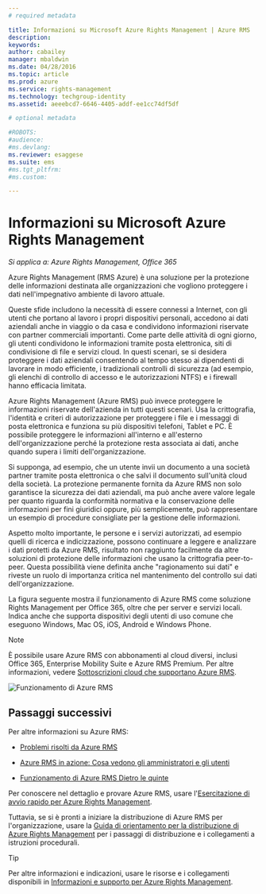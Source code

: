 ```yaml
---
# required metadata

title: Informazioni su Microsoft Azure Rights Management | Azure RMS
description:
keywords:
author: cabailey
manager: mbaldwin
ms.date: 04/28/2016
ms.topic: article
ms.prod: azure
ms.service: rights-management
ms.technology: techgroup-identity
ms.assetid: aeeebcd7-6646-4405-addf-ee1cc74df5df

# optional metadata

#ROBOTS:
#audience:
#ms.devlang:
ms.reviewer: esaggese
ms.suite: ems
#ms.tgt_pltfrm:
#ms.custom:

---
```


# Informazioni su Microsoft Azure Rights Management

*Si applica a: Azure Rights Management, Office 365*


Azure Rights Management (RMS Azure) è una soluzione per la protezione delle informazioni destinata alle organizzazioni che vogliono proteggere i dati nell'impegnativo ambiente di lavoro attuale.

Queste sfide includono la necessità di essere connessi a Internet, con gli utenti che portano al lavoro i propri dispositivi personali, accedono ai dati aziendali anche in viaggio o da casa e condividono informazioni riservate con partner commerciali importanti. Come parte delle attività di ogni giorno, gli utenti condividono le informazioni tramite posta elettronica, siti di condivisione di file e servizi cloud. In questi scenari, se si desidera proteggere i dati aziendali consentendo al tempo stesso ai dipendenti di lavorare in modo efficiente, i tradizionali controlli di sicurezza (ad esempio, gli elenchi di controllo di accesso e le autorizzazioni NTFS) e i firewall hanno efficacia limitata.

Azure Rights Management (Azure RMS) può invece proteggere le informazioni riservate dell'azienda in tutti questi scenari. Usa la crittografia, l'identità e criteri di autorizzazione per proteggere i file e i messaggi di posta elettronica e funziona su più dispositivi telefoni, Tablet e PC. È possibile proteggere le informazioni all'interno e all'esterno dell'organizzazione perché la protezione resta associata ai dati, anche quando supera i limiti dell'organizzazione.

Si supponga, ad esempio, che un utente invii un documento a una società partner tramite posta elettronica o che salvi il documento sull'unità cloud della società. La protezione permanente fornita da Azure RMS non solo garantisce la sicurezza dei dati aziendali, ma può anche avere valore legale per quanto riguarda la conformità normativa e la conservazione delle informazioni per fini giuridici oppure, più semplicemente, può rappresentare un esempio di procedure consigliate per la gestione delle informazioni.

Aspetto molto importante, le persone e i servizi autorizzati, ad esempio quelli di ricerca e indicizzazione, possono continuare a leggere e analizzare i dati protetti da Azure RMS, risultato non raggiunto facilmente da altre soluzioni di protezione delle informazioni che usano la crittografia peer-to-peer. Questa possibilità viene definita anche "ragionamento sui dati" e riveste un ruolo di importanza critica nel mantenimento del controllo sui dati dell'organizzazione.

La figura seguente mostra il funzionamento di Azure RMS come soluzione Rights Management per Office 365, oltre che per server e servizi locali. Indica anche che supporta dispositivi degli utenti di uso comune che eseguono Windows, Mac OS, iOS, Android e Windows Phone.

> [!NOTE]
È possibile usare Azure RMS con abbonamenti al cloud diversi, inclusi Office 365, Enterprise Mobility Suite e Azure RMS Premium. Per altre informazioni, vedere [Sottoscrizioni cloud che supportano Azure RMS](../get-started/requirements-subscriptions.md).

![Funzionamento di Azure RMS](../media/AzRMS_elements.png)

## Passaggi successivi

Per altre informazioni su Azure RMS:

-   [Problemi risolti da Azure RMS](azure-rms-problems-it-solves.md)

-   [Azure RMS in azione: Cosa vedono gli amministratori e gli utenti](what-admins-users-see.md)

-   [Funzionamento di Azure RMS Dietro le quinte](how-does-it-work.md)



Per conoscere nel dettaglio e provare Azure RMS, usare l'[Esercitazione di avvio rapido per Azure Rights Management](../get-started/quick-start-tutorial.md).

Tuttavia, se si è pronti a iniziare la distribuzione di Azure RMS per l'organizzazione, usare la [Guida di orientamento per la distribuzione di Azure Rights Management](../plan-design/deployment-roadmap.md) per i passaggi di distribuzione e i collegamenti a istruzioni procedurali.

> [!TIP]
> Per altre informazioni e indicazioni, usare le risorse e i collegamenti disponibili in [Informazioni e supporto per Azure Rights Management](../get-started/information-support.md).


<!--HONumber=May16_HO1-->


